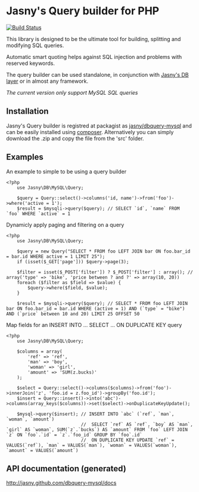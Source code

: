 Jasny's Query builder for PHP
=============================

[![Build Status](https://secure.travis-ci.org/jasny/dbquery-mysql.png?branch=master)](http://travis-ci.org/jasny/dbquery-mysql)

This library is designed to be the ultimate tool for building, splitting and modifying SQL queries.

Automatic smart quoting helps against SQL injection and problems with reserved keywords.

The query builder can be used standalone, in conjunction with [Jasny's DB layer](http://jasny.github.com/db) or in almost any
framework.

_The current version only support MySQL SQL queries_

## Installation ##

Jasny's Query builder is registred at packagist as [jasny/dbquery-mysql](https://packagist.org/packages/jasny/dbquery-mysql)
and can be easily installed using [composer](http://getcomposer.org/). Alternatively you can simply download the .zip
and copy the file from the 'src' folder.

## Examples ##

An example to simple to be using a query builder

    <?php
        use Jasny\DB\MySQL\Query;
        
        $query = Query::select()->columns('id, name')->from('foo')->where('active = 1');
        $result = $mysqli->query($query); // SELECT `id`, `name` FROM `foo` WHERE `active` = 1

Dynamicly apply paging and filtering on a query

    <?php
        use Jasny\DB\MySQL\Query;
        
        $query = new Query("SELECT * FROM foo LEFT JOIN bar ON foo.bar_id = bar.id WHERE active = 1 LIMIT 25");
        if (isset($_GET['page'])) $query->page(3);

        $filter = isset($_POST['filter']) ? $_POST['filter'] : array(); // array('type' => 'bike', 'price between ? and ?' => array(10, 20))
        foreach ($filter as $field => $value) {
            $query->where($field, $value);
        }

        $result = $mysqli->query($query); // SELECT * FROM foo LEFT JOIN bar ON foo.bar_id = bar.id WHERE (active = 1) AND (`type` = "bike") AND (`price` between 10 and 20) LIMIT 25 OFFSET 50

Map fields for an INSERT INTO ... SELECT ... ON DUPLICATE KEY query

    <?php
        use Jasny\DB\MySQL\Query;
        
        $columns = array(
            'ref' => 'ref',
            'man' => 'boy',
            'woman' => 'girl',
            'amount' => 'SUM(z.bucks)'
        );

        $select = Query::select()->columns($columns)->from('foo')->innerJoin('z', 'foo.id = z.foo_id')->groupBy('foo.id');
        $insert = Query::insert()->into('abc')->columns(array_keys($columns))->set($select)->onDuplicateKeyUpdate();

        $mysql->query($insert); // INSERT INTO `abc` (`ref`, `man`, `woman`, `amount`)
                                //  SELECT `ref` AS `ref`, `boy` AS `man`, `girl` AS `woman`, SUM(`z`.`bucks`) AS `amount` FROM `foo` LEFT JOIN `z` ON `foo`.`id` = `z`.`foo_id` GROUP BY `foo`.id`
                                //  ON DUPLICATE KEY UPDATE `ref` = VALUES(`ref`), `man` = VALUES(`man`), `woman` = VALUES(`woman`), `amount` = VALUES(`amount`)

## API documentation (generated) ##

http://jasny.github.com/dbquery-mysql/docs

